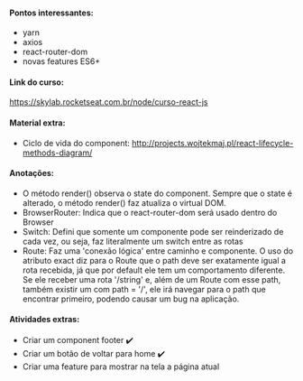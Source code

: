 #### Pontos interessantes:
- yarn
- axios
- react-router-dom
- novas features ES6+

#### Link do curso:
https://skylab.rocketseat.com.br/node/curso-react-js

#### Material extra:
- Ciclo de vida do component: http://projects.wojtekmaj.pl/react-lifecycle-methods-diagram/

#### Anotações:
- O método render() observa o state do component. Sempre que o state é alterado, o método render() faz atualiza o virtual DOM.
- BrowserRouter: Indica que o react-router-dom será usado dentro do Browser
- Switch: Defini que somente um componente pode ser reinderizado de cada vez, ou seja, faz literalmente um switch entre as rotas
- Route: Faz uma 'conexão lógica' entre caminho e componente. O uso do atributo exact diz para o Route que o path deve ser exatamente igual a rota recebida, já que por default ele tem um comportamento diferente. Se ele receber uma rota '/string' e, além de um Route com esse path, também existir um com path = '/', ele irá navegar para o path que encontrar primeiro, podendo causar um bug na aplicação.

#### Atividades extras:
- Criar um component footer :heavy_check_mark:
- Criar um botão de voltar para home :heavy_check_mark:
- Criar uma feature para mostrar na tela a página atual